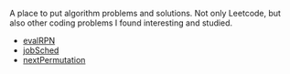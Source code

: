 A place to put algorithm problems and solutions. Not only Leetcode, but also other coding problems I found interesting and studied.


 * [evalRPN](https://leetcode.com/problems/evaluate-reverse-polish-notation/description/)
 * [jobSched](https://leetcode.com/problems/maximum-profit-in-job-scheduling/description/)
 * [nextPermutation](https://leetcode.com/problems/next-permutation/description/)

